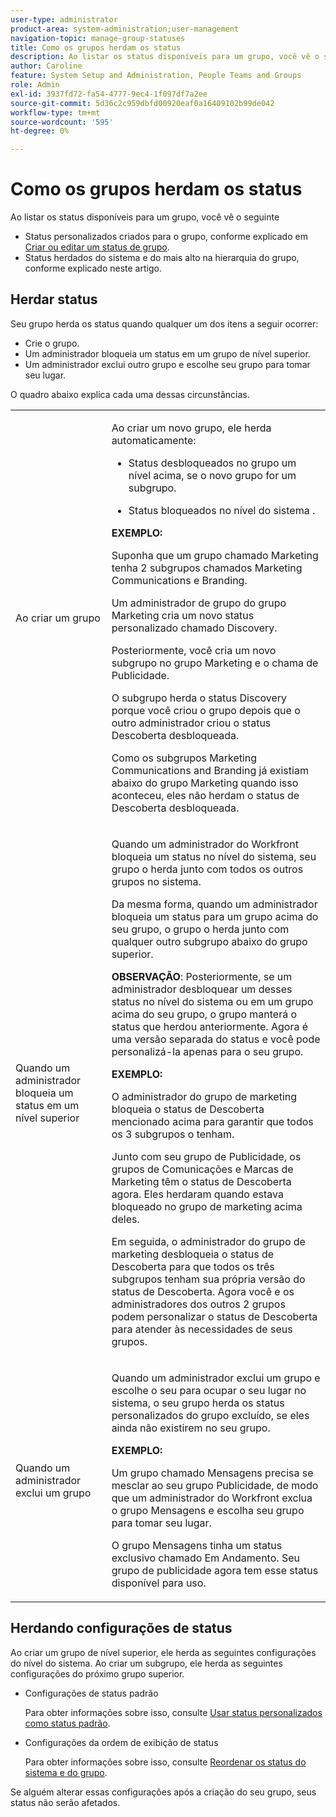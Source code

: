 ```yaml
---
user-type: administrator
product-area: system-administration;user-management
navigation-topic: manage-group-statuses
title: Como os grupos herdam os status
description: Ao listar os status disponíveis para um grupo, você vê o seguinte
author: Caroline
feature: System Setup and Administration, People Teams and Groups
role: Admin
exl-id: 3937fd72-fa54-4777-9ec4-1f097df7a2ee
source-git-commit: 5d36c2c959dbfd00920eaf0a16409102b99de042
workflow-type: tm+mt
source-wordcount: '595'
ht-degree: 0%

---
```


# Como os grupos herdam os status

Ao listar os status disponíveis para um grupo, você vê o seguinte

* Status personalizados criados para o grupo, conforme explicado em [Criar ou editar um status de grupo](../../../administration-and-setup/manage-groups/manage-group-statuses/create-or-edit-a-group-status.md).
* Status herdados do sistema e do mais alto na hierarquia do grupo, conforme explicado neste artigo.

## Herdar status

Seu grupo herda os status quando qualquer um dos itens a seguir ocorrer:

* Crie o grupo.
* Um administrador bloqueia um status em um grupo de nível superior.
* Um administrador exclui outro grupo e escolhe seu grupo para tomar seu lugar.

O quadro abaixo explica cada uma dessas circunstâncias.

<table style="table-layout:auto"> 
 <col> 
 <col> 
 <tbody> 
  <tr> 
   <td role="rowheader">Ao criar um grupo</td> 
   <td> <p>Ao criar um novo grupo, ele herda automaticamente:</p> 
    <ul> 
     <li>Status desbloqueados no grupo um nível acima, se o novo grupo for um subgrupo.</li> 
    </ul> 
    <ul> 
     <li>Status bloqueados no nível do sistema .</li> 
    </ul> 
     <b>EXEMPLO:</b></span></span> 
     <p>Suponha que um grupo chamado Marketing tenha 2 subgrupos chamados Marketing Communications e Branding.</p> 
     <p>Um administrador de grupo do grupo Marketing cria um novo status personalizado chamado Discovery.</p> 
     <p>Posteriormente, você cria um novo subgrupo no grupo Marketing e o chama de Publicidade.</p> 
     <p>O subgrupo herda o status Discovery porque você criou o grupo depois que o outro administrador criou o status Descoberta desbloqueada.</p> 
     <p>Como os subgrupos Marketing Communications and Branding já existiam abaixo do grupo Marketing quando isso aconteceu, eles não herdam o status de Descoberta desbloqueada.</p> 
    </div> </td> 
  </tr> 
  <tr> 
   <td role="rowheader">Quando um administrador bloqueia um status em um nível superior</td> 
   <td> <p>Quando um administrador do Workfront bloqueia um status no nível do sistema, seu grupo o herda junto com todos os outros grupos no sistema.</p> <p>Da mesma forma, quando um administrador bloqueia um status para um grupo acima do seu grupo, o grupo o herda junto com qualquer outro subgrupo abaixo do grupo superior.</p> <p><b>OBSERVAÇÃO</b>: Posteriormente, se um administrador desbloquear um desses status no nível do sistema ou em um grupo acima do seu grupo, o grupo manterá o status que herdou anteriormente. Agora é uma versão separada do status e você pode personalizá-la apenas para o seu grupo.</p> 
    <p><b>EXEMPLO:</b></p>
    <p>O administrador do grupo de marketing bloqueia o status de Descoberta mencionado acima para garantir que todos os 3 subgrupos o tenham.</p> 
    <p>Junto com seu grupo de Publicidade, os grupos de Comunicações e Marcas de Marketing têm o status de Descoberta agora. Eles herdaram quando estava bloqueado no grupo de marketing acima deles.</p> 
    <p>Em seguida, o administrador do grupo de marketing desbloqueia o status de Descoberta para que todos os três subgrupos tenham sua própria versão do status de Descoberta. Agora você e os administradores dos outros 2 grupos podem personalizar o status de Descoberta para atender às necessidades de seus grupos.</p> 
  </td> 
  </tr> 
  <tr> 
   <td role="rowheader">Quando um administrador exclui um grupo</td> 
   <td> <p>Quando um administrador exclui um grupo e escolhe o seu para ocupar o seu lugar no sistema, o seu grupo herda os status personalizados do grupo excluído, se eles ainda não existirem no seu grupo.</p> 
   <p><b>EXEMPLO: </b></p>
     <p>Um grupo chamado Mensagens precisa se mesclar ao seu grupo Publicidade, de modo que um administrador do Workfront exclua o grupo Mensagens e escolha seu grupo para tomar seu lugar.</p> 
     <p>O grupo Mensagens tinha um status exclusivo chamado Em Andamento. Seu grupo de publicidade agora tem esse status disponível para uso.</p> 
    </div> </td> 
  </tr> 
 </tbody> 
</table>

## Herdando configurações de status

Ao criar um grupo de nível superior, ele herda as seguintes configurações do nível do sistema. Ao criar um subgrupo, ele herda as seguintes configurações do próximo grupo superior.

* Configurações de status padrão

   Para obter informações sobre isso, consulte [Usar status personalizados como status padrão](../../../administration-and-setup/customize-workfront/creating-custom-status-and-priority-labels/use-custom-statuses-as-default-statuses.md).

* Configurações da ordem de exibição de status

   Para obter informações sobre isso, consulte [Reordenar os status do sistema e do grupo](../../../administration-and-setup/customize-workfront/creating-custom-status-and-priority-labels/reorder-system-statuses.md).

Se alguém alterar essas configurações após a criação do seu grupo, seus status não serão afetados.
